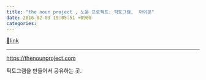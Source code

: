 ```yaml
---
title: "the noun project , 노운 프로젝트. 픽토그램,  아이콘"
date: 2016-02-03 19:05:51 +0900
categories: 
---
```

[🔗link](http://www.mins01.com/mh/tech/read/981)
***


https://thenounproject.com



픽토그램을 만들어서 공유하는 곳.



  


  



